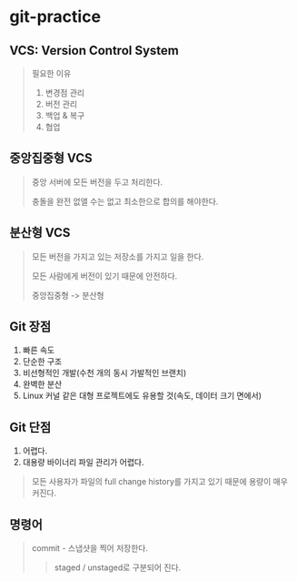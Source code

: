 # git-practice

## VCS: Version Control System

> 필요한 이유
> 1. 변경점 관리
> 2. 버전 관리
> 3. 백업 & 복구
> 4. 협업


## 중앙집중형 VCS

> 중앙 서버에 모든 버전을 두고 처리한다.
>
> 충돌을 완전 없앨 수는 없고 최소한으로 합의를 해야한다.


## 분산형 VCS

> 모든 버전을 가지고 있는 저장소를 가지고 일을 한다.
>
> 모든 사람에게 버전이 있기 때문에 안전하다.
>
> 중앙집중형 -> 분산형


## Git 장점

1. 빠른 속도
2. 단순한 구조
3. 비선형적인 개발(수천 개의 동시 가발적인 브랜치)
4. 완벽한 분산
5. Linux 커널 같은 대형 프로젝트에도 유용할 것(속도, 데이터 크기 면에서)


## Git 단점

1. 어렵다.
2. 대용량 바이너리 파일 관리가 어렵다.
> 모든 사용자가 파일의 full change history를 가지고 있기 때문에 용량이 매우 커진다.


## 명령어

> commit - 스냅샷을 찍어 저장한다.
>> staged / unstaged로 구분되어 진다.




